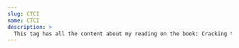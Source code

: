 ```yaml
---
slug: CTCI
name: CTCI
description: >
  This tag has all the content about my reading on the book: Cracking the Coding Interview - check it out `_my_tags/CTCI.md`
---
```

